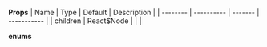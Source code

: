 **Props**
| Name | Type | Default | Description |
| -------- | ---------- | ------- | ----------- |
| children | React\$Node | | |

**enums**
